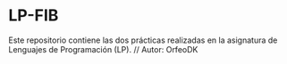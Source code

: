 # LP-FIB
Este repositorio contiene las dos prácticas realizadas en la asignatura de Lenguajes de Programación (LP).
// Autor: OrfeoDK
